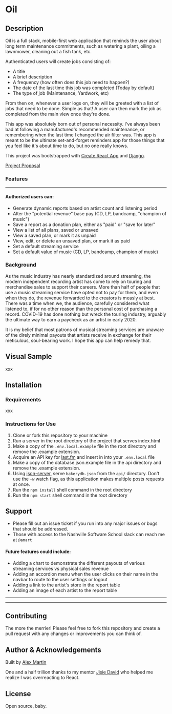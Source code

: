 # Oil

## Description

Oil is a full stack, mobile-first web application that reminds the user about long term maintenance commitments, such as watering a plant, oiling a lawnmower, cleaning out a fish tank, etc.

Authenticated users will create jobs consisting of:
- A title
- A brief description
- A frequency (how often does this job need to happen?)
- The date of the last time this job was completed (Today by default)
- The type of job (Maintenance, Yardwork, etc)

From then on, whenever a user logs on, they will be greeted with a list of jobs that need to be done. Simple as that! A user can then mark the job as completed from the main view once they're done.

This app was absolutely born out of personal necessity. I've always been bad at following a manufactured's recommended maintenance, or remembering when the last time I changed the air filter was. This app is meant to be the ultimate set-and-forget reminders app for those things that you feel like it's about time to do, but no one really knows.

This project was bootstrapped with [Create React App](https://github.com/facebook/create-react-app) and [Django](https://www.djangoproject.com).

[Project Proposal](https://docs.google.com/document/d/1M-ca4kgNt_PwUpoWO7nD-wDve2ZKk1Ua0C4cONlftiA)

### Features
___
#### Authorized users can:

* Generate dynamic reports based on artist count and listening period
* Alter the "potential revenue" base pay (CD, LP, bandcamp, "champion of music")
* Save a report as a donation plan, either as "paid" or "save for later"
* View a list of all plans, saved or unsaved
* View a saved plan, or mark it as unpaid
* View, edit, or delete an unsaved plan, or mark it as paid
* Set a default streaming service
* Set a default value of music (CD, LP, bandcamp, champion of music)


### Background

As the music industry has nearly standardized around streaming, the modern independent recording artist has come to rely on touring and merchandise sales to support their careers. More than half of people that use a music streaming service have opted not to pay for them, and even when they do, the revenue forwarded to the creators is measly at best. There was a time when we, the audience, carefully considered what listened to, if for no other reason than the personal cost of purchasing a record. COVID-19 has done nothing but wreck the touring industry, arguably the ultimate way to earn a paycheck as an artist in early 2020. 

It is my belief that most patrons of musical streaming services are unaware of the direly minimal payouts that artists receive in exchange for their meticulous, soul-bearing work. I hope this app can help remedy that.

## Visual Sample

xxx

## Installation

### Requirements

xxx

### Instructions for Use
1. Clone or fork this repository to your machine
2. Run a server in the root directory of the project that serves index.html
3. Make a copy of the `.env.local.example` file in the root directory and remove the .example extension.
4. Acquire an API key for [last.fm](https://www.last.fm/api) and insert in into your `.env.local` file
5. Make a copy of the database.json.example file in the api directory and remove the .example extension.
6. Using [json-server](https://www.npmjs.com/package/json-server), serve `bakerydb.json` from the `api/` directory. Don't use the `-w` watch flag, as this application makes multiple posts requests at once.
7. Run the `npm install` shell command in the root directory
8. Run the `npm start` shell command in the root directory

## Support

* Please fill out an issue ticket if you run into any major issues or bugs that should be addressed.
* Those with access to the Nashville Software School slack can reach me at `@amart`

#### Future features could include:
* Adding a chart to demonstrate the different payouts of various streaming services vs physical sales revenue
* Adding an accordion menu when the user clicks on their name in the navbar to route to the user settings or logout
* Adding a link to the artist's store in the report table
* Adding an image of each artist to the report table
---
---

## Contributing

The more the merrier! Please feel free to fork this repository and create a pull request with any changes or improvements you can think of.

## Author & Acknowledgements

Built by [Alex Martin](https://github.com/SubtleCo)

One and a half trillion thanks to my mentor [Jisie David](https://github.com/jisie) who helped me realize I was overreacting to React.

## License

Open source, baby.
